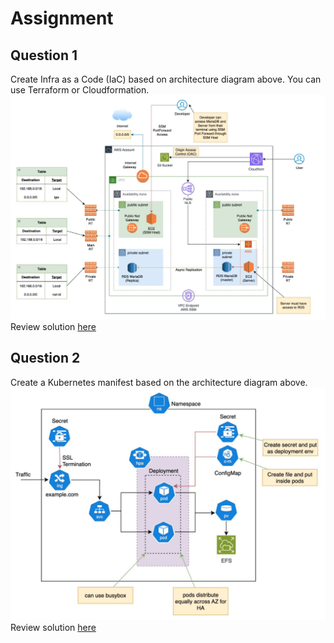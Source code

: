 # Assignment

## Question 1
Create Infra as a Code (IaC) based on architecture diagram above. You can use Terraform or Cloudformation. 
![complete-architecture](question-1-cloudformation/Screenshot.png)
Review solution [here](https://github.com/dahrihadri/assignment/tree/main/question-1-cloudformation)

## Question 2
Create a Kubernetes manifest based on the architecture diagram above.
![complete-architecture](question-2-kubernetes/Screenshot.png)
Review solution [here](https://github.com/dahrihadri/assignment/tree/main/question-2-kubernetes)
